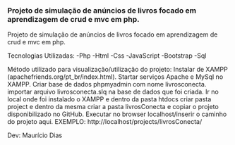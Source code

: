 
<h3>Projeto de simulação de anúncios de livros focado em aprendizagem de crud e mvc em php.</h3>

Projeto de simulação de anúncios de livros focado em aprendizagem de crud e mvc em php.

Tecnologias Utilizadas:
-Php
-Html
-Css
-JavaScript
-Bootstrap
-Sql

Método utilizado para visualização/utilização do projeto:
Instalar de XAMPP (apachefriends.org/pt_br/index.html).
Startar serviços Apache e MySql no XAMPP.
Criar base de dados phpmyadmin com nome livrosconecta.
importar arquivo livrosconecta.slq na base de dados que foi criada.
Ir no local onde foi instalado o XAMPP e dentro da pasta htdocs criar pasta project e dentro da mesma criar a pasta livrosConecta e copiar o projeto disponibilizado no GitHub.
Executar no browser localhost/inserir o caminho do projeto aqui. EXEMPLO: http://localhost/projects/livrosConecta/



Dev: Maurício Dias 
